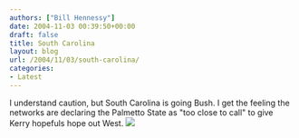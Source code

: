 ```yaml
---
authors: ["Bill Hennessy"]
date: 2004-11-03 00:39:50+00:00
draft: false
title: South Carolina
layout: blog
url: /2004/11/03/south-carolina/
categories:
- Latest
---
```


I understand caution, but South Carolina is going Bush.  I get the feeling the networks are declaring the Palmetto State as "too close to call" to give Kerry hopefuls hope out West.   ![](https://blog.billhennessy.com/aggbug.aspx?PostID=529)

